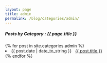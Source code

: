 ```yaml
---
layout: page
title: admin
permalink: /blog/categories/admin/
---
```


<h5> Posts by Category : {{ page.title }} </h5>

<div class="card">
{% for post in site.categories.admin %}
 <li class="category-posts"><span>{{ post.date | date_to_string }}</span> &nbsp; <a href="{{ post.url }}">{{ post.title }}</a></li>
{% endfor %}
</div>